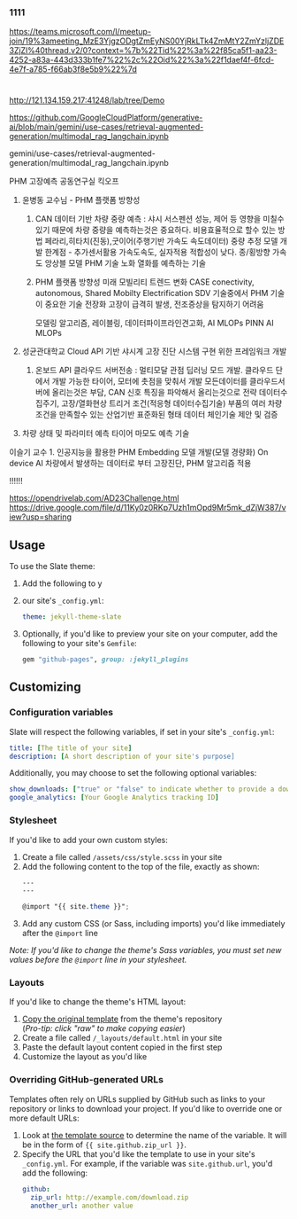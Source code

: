### 1111
https://teams.microsoft.com/l/meetup-join/19%3ameeting_MzE3YjgzODgtZmEyNS00YjRkLTk4ZmMtY2ZmYzljZDE3ZjZl%40thread.v2/0?context=%7b%22Tid%22%3a%22f85ca5f1-aa23-4252-a83a-443d333b1fe7%22%2c%22Oid%22%3a%22f1daef4f-6fcd-4e7f-a785-f66ab3f8e5b9%22%7d

#

http://121.134.159.217:41248/lab/tree/Demo


https://github.com/GoogleCloudPlatform/generative-ai/blob/main/gemini/use-cases/retrieval-augmented-generation/multimodal_rag_langchain.ipynb


gemini/use-cases/retrieval-augmented-generation/multimodal_rag_langchain.ipynb


PHM 고장예측 공동연구실 킥오프
1. 윤병동 교수님 - PHM 플랫폼 방향성
	1) CAN 데이터 기반 차량 중량 예측 : 샤시 서스펜션 성능, 제어 등 영향을 미칠수 있기 때문에 차량 중량을 예측하는것은 중요하다.
		비용효율적으로 할수 있는 방법
		페라리,히타치(진동),굿이어(주행기반 가속도 속도데이터) 중량 추정 모델 개발
		한계점 - 추가센서활용 가속도속도, 실자적용 적합성이 낮다.
		종/횡방향 가속도 앙상블 모델
	PHM 기술 노화 열화를 예측하는 기술 
	
	2) PHM 플랫폼 방향성
		미래 모빌리티 트렌드 변화 CASE conectivity, autonomous, Shared Mobilty Electrification
		SDV 기술중에서 PHM 기술이 중요한 기술
		전장화 고장이 급격히 발생, 전조증상을 탐지하기 어려움
		
		모델링 알고리즘, 레이블링, 데이터파이프라인견고화, AI MLOPs 
		PINN AI MLOPs 
		
2. 성균관대학교 Cloud API 기반 샤시계 고장 진단 시스템 구현 위한 프레임워크 개발
	1. 온보드 API 클라우드 서버전송 : 멀티모달 관점 딥러닝 모드 개발. 클라우드 단에서 개발 가능한 
		타이어, 모터에 촛점을 맞춰서 개발
		모든데이터를 클라우드서버에 올리는것은 부담, CAN 신호 특징을 파악해서 올리는것으로 전략
		데이터수집주기, 고장/열화현상 트리거 조건(적응형 데이터수집기술) 
		부품의 여러 차량 조건을 만족할수 있는 산업기반 표준화된 형태 데이터 체인기술 제안 및 검증
		
3. 차량 상태 및 파라미터 예측
	타이어 마모도 예측 기술 
	


이슬기 교수 
	1. 인공지능을 활용한 PHM Embedding 모델 개발(모델 경량화) On device AI
		차량에서 발생하는 데이터로 부터 고장진단, PHM 알고리즘 적용
		
		


!!!!!!





https://opendrivelab.com/AD23Challenge.html
https://drive.google.com/file/d/11Ky0z0RKp7Uzh1mOpd9Mr5mk_dZjW387/view?usp=sharing


## Usage

To use the Slate theme:

1. Add the following to y
2. our site's `_config.yml`:

    ```yml
    theme: jekyll-theme-slate
    ```

3. Optionally, if you'd like to preview your site on your computer, add the following to your site's `Gemfile`:

    ```ruby
    gem "github-pages", group: :jekyll_plugins
    ```

## Customizing

### Configuration variables

Slate will respect the following variables, if set in your site's `_config.yml`:

```yml
title: [The title of your site]
description: [A short description of your site's purpose]
```

Additionally, you may choose to set the following optional variables:

```yml
show_downloads: ["true" or "false" to indicate whether to provide a download URL]
google_analytics: [Your Google Analytics tracking ID]
```

### Stylesheet

If you'd like to add your own custom styles:

1. Create a file called `/assets/css/style.scss` in your site
2. Add the following content to the top of the file, exactly as shown:
    ```scss
    ---
    ---

    @import "{{ site.theme }}";
    ```
3. Add any custom CSS (or Sass, including imports) you'd like immediately after the `@import` line

*Note: If you'd like to change the theme's Sass variables, you must set new values before the `@import` line in your stylesheet.*

### Layouts

If you'd like to change the theme's HTML layout:

1. [Copy the original template](https://github.com/pages-themes/slate/blob/master/_layouts/default.html) from the theme's repository<br />(*Pro-tip: click "raw" to make copying easier*)
2. Create a file called `/_layouts/default.html` in your site
3. Paste the default layout content copied in the first step
4. Customize the layout as you'd like

### Overriding GitHub-generated URLs

Templates often rely on URLs supplied by GitHub such as links to your repository or links to download your project. If you'd like to override one or more default URLs:

1. Look at [the template source](https://github.com/pages-themes/slate/blob/master/_layouts/default.html) to determine the name of the variable. It will be in the form of `{{ site.github.zip_url }}`.
2. Specify the URL that you'd like the template to use in your site's `_config.yml`. For example, if the variable was `site.github.url`, you'd add the following:
    ```yml
    github:
      zip_url: http://example.com/download.zip
      another_url: another value
    ```

